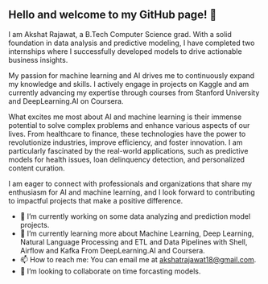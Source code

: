 ## Hello and welcome to my GitHub page! 👋
I am Akshat Rajawat, a B.Tech Computer Science grad. With a solid foundation in data analysis and predictive modeling, I have completed two internships where I successfully developed models to drive actionable business insights.

My passion for machine learning and AI drives me to continuously expand my knowledge and skills. I actively engage in projects on Kaggle and am currently advancing my expertise through courses from Stanford University and DeepLearning.AI on Coursera.

What excites me most about AI and machine learning is their immense potential to solve complex problems and enhance various aspects of our lives. From healthcare to finance, these technologies have the power to revolutionize industries, improve efficiency, and foster innovation. I am particularly fascinated by the real-world applications, such as predictive models for health issues, loan delinquency detection, and personalized content curation.

I am eager to connect with professionals and organizations that share my enthusiasm for AI and machine learning, and I look forward to contributing to impactful projects that make a positive difference.

- 🔭 I’m currently working on some data analyzing and prediction model projects.
- 🌱 I’m currently learning more about Machine Learning, Deep Learning, Natural Language Processing and ETL and Data Pipelines with Shell, Airflow and Kafka From DeepLearning.AI and Coursera.
- 📫 How to reach me: You can email me at akshatrajawat18@gmail.com.
- 👯 I’m looking to collaborate on time forcasting models.

<!--
**Akshat180/Akshat180** is a ✨ _special_ ✨ repository because its `README.md` (this file) appears on your GitHub profile.

Here are some ideas to get you started:

- 🔭 I’m currently working on ...
- 🌱 I’m currently learning ...
- 👯 I’m looking to collaborate on ...
- 🤔 I’m looking for help with ...
- 💬 Ask me about ...
- 📫 How to reach me: ...
- 😄 Pronouns: ...
- ⚡ Fun fact: ...
-->
